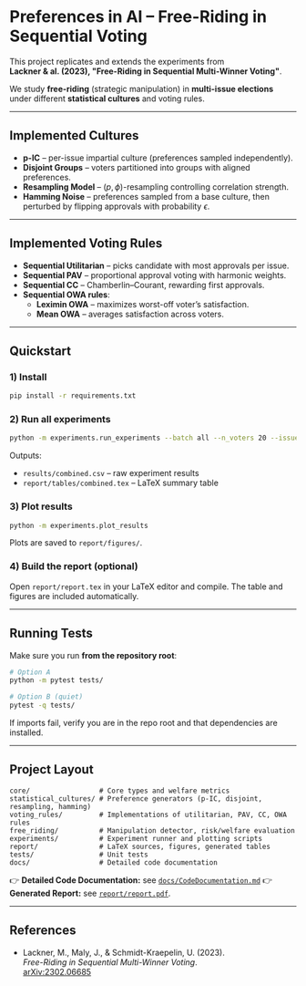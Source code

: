 # Preferences in AI – Free-Riding in Sequential Voting

This project replicates and extends the experiments from  
**Lackner & al. (2023), "Free-Riding in Sequential Multi-Winner Voting"**.

We study **free-riding** (strategic manipulation) in **multi-issue elections** under different **statistical cultures** and voting rules.

---

## Implemented Cultures

- **p-IC** – per-issue impartial culture (preferences sampled independently).
- **Disjoint Groups** – voters partitioned into groups with aligned preferences.
- **Resampling Model** – $(p, \phi)$-resampling controlling correlation strength.
- **Hamming Noise** – preferences sampled from a base culture, then perturbed by flipping approvals with probability $\epsilon$.

---

## Implemented Voting Rules

- **Sequential Utilitarian** – picks candidate with most approvals per issue.
- **Sequential PAV** – proportional approval voting with harmonic weights.
- **Sequential CC** – Chamberlin–Courant, rewarding first approvals.
- **Sequential OWA rules**:
  - **Leximin OWA** – maximizes worst-off voter’s satisfaction.
  - **Mean OWA** – averages satisfaction across voters.

---

## Quickstart

### 1) Install
```bash
pip install -r requirements.txt
```

### 2) Run all experiments
```bash
python -m experiments.run_experiments --batch all --n_voters 20 --issues 5 --cands 4 --seeds 30   --csv results/combined.csv --latex report/tables/combined.tex --summary
```
Outputs:
- `results/combined.csv` – raw experiment results
- `report/tables/combined.tex` – LaTeX summary table

### 3) Plot results
```bash
python -m experiments.plot_results
```
Plots are saved to `report/figures/`.

### 4) Build the report (optional)
Open `report/report.tex` in your LaTeX editor and compile. The table and figures are included automatically.

---

## Running Tests

Make sure you run **from the repository root**:
```bash
# Option A
python -m pytest tests/

# Option B (quiet)
pytest -q tests/
```
If imports fail, verify you are in the repo root and that dependencies are installed.

---

## Project Layout

```
core/                 # Core types and welfare metrics
statistical_cultures/ # Preference generators (p-IC, disjoint, resampling, hamming)
voting_rules/         # Implementations of utilitarian, PAV, CC, OWA rules
free_riding/          # Manipulation detector, risk/welfare evaluation
experiments/          # Experiment runner and plotting scripts
report/               # LaTeX sources, figures, generated tables
tests/                # Unit tests
docs/                 # Detailed code documentation
```

👉 **Detailed Code Documentation:** see [`docs/CodeDocumentation.md`](docs/CodeDocumentation.md)
👉 **Generated Report:** see [`report/report.pdf`](report/report.pdf).

---

## References

- Lackner, M., Maly, J., & Schmidt-Kraepelin, U. (2023).  
  *Free-Riding in Sequential Multi-Winner Voting*.  
  [arXiv:2302.06685](https://arxiv.org/abs/2302.06685)
